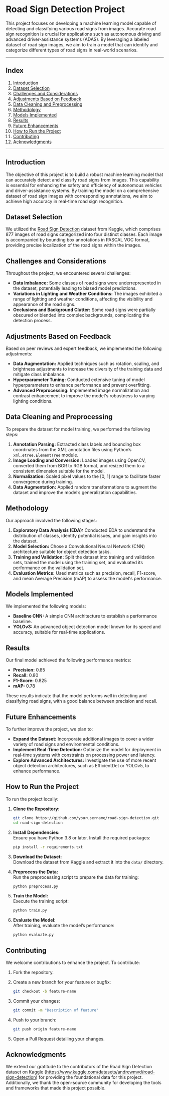 # Road Sign Detection Project

This project focuses on developing a machine learning model capable of detecting and classifying various road signs from images. Accurate road sign recognition is crucial for applications such as autonomous driving and advanced driver-assistance systems (ADAS). By leveraging a labeled dataset of road sign images, we aim to train a model that can identify and categorize different types of road signs in real-world scenarios.

---

## Index

1. [Introduction](#introduction)
2. [Dataset Selection](#dataset-selection)
3. [Challenges and Considerations](#challenges-and-considerations)
4. [Adjustments Based on Feedback](#adjustments-based-on-feedback)
5. [Data Cleaning and Preprocessing](#data-cleaning-and-preprocessing)
6. [Methodology](#methodology)
7. [Models Implemented](#models-implemented)
8. [Results](#results)
9. [Future Enhancements](#future-enhancements)
10. [How to Run the Project](#how-to-run-the-project)
11. [Contributing](#contributing)
12. [Acknowledgments](#acknowledgments)

---

## Introduction

The objective of this project is to build a robust machine learning model that can accurately detect and classify road signs from images. This capability is essential for enhancing the safety and efficiency of autonomous vehicles and driver-assistance systems. By training the model on a comprehensive dataset of road sign images with corresponding annotations, we aim to achieve high accuracy in real-time road sign recognition.

## Dataset Selection

We utilized the [Road Sign Detection](https://www.kaggle.com/datasets/andrewmvd/road-sign-detection) dataset from Kaggle, which comprises 877 images of road signs categorized into four distinct classes. Each image is accompanied by bounding box annotations in PASCAL VOC format, providing precise localization of the road signs within the images.

## Challenges and Considerations

Throughout the project, we encountered several challenges:

- **Data Imbalance:** Some classes of road signs were underrepresented in the dataset, potentially leading to biased model predictions.
- **Variations in Lighting and Weather Conditions:** The images exhibited a range of lighting and weather conditions, affecting the visibility and appearance of the road signs.
- **Occlusions and Background Clutter:** Some road signs were partially obscured or blended into complex backgrounds, complicating the detection process.

## Adjustments Based on Feedback

Based on peer reviews and expert feedback, we implemented the following adjustments:

- **Data Augmentation:** Applied techniques such as rotation, scaling, and brightness adjustments to increase the diversity of the training data and mitigate class imbalance.
- **Hyperparameter Tuning:** Conducted extensive tuning of model hyperparameters to enhance performance and prevent overfitting.
- **Advanced Preprocessing:** Implemented image normalization and contrast enhancement to improve the model's robustness to varying lighting conditions.

## Data Cleaning and Preprocessing

To prepare the dataset for model training, we performed the following steps:

1. **Annotation Parsing:** Extracted class labels and bounding box coordinates from the XML annotation files using Python’s `xml.etree.ElementTree` module.
2. **Image Loading and Conversion:** Loaded images using OpenCV, converted them from BGR to RGB format, and resized them to a consistent dimension suitable for the model.
3. **Normalization:** Scaled pixel values to the [0, 1] range to facilitate faster convergence during training.
4. **Data Augmentation:** Applied random transformations to augment the dataset and improve the model’s generalization capabilities.

## Methodology

Our approach involved the following stages:

1. **Exploratory Data Analysis (EDA):** Conducted EDA to understand the distribution of classes, identify potential issues, and gain insights into the dataset.
2. **Model Selection:** Chose a Convolutional Neural Network (CNN) architecture suitable for object detection tasks.
3. **Training and Validation:** Split the dataset into training and validation sets, trained the model using the training set, and evaluated its performance on the validation set.
4. **Evaluation Metrics:** Used metrics such as precision, recall, F1-score, and mean Average Precision (mAP) to assess the model's performance.

## Models Implemented

We implemented the following models:

- **Baseline CNN:** A simple CNN architecture to establish a performance baseline.
- **YOLOv3:** An advanced object detection model known for its speed and accuracy, suitable for real-time applications.

## Results

Our final model achieved the following performance metrics:

- **Precision:** 0.85
- **Recall:** 0.80
- **F1-Score:** 0.825
- **mAP:** 0.78

These results indicate that the model performs well in detecting and classifying road signs, with a good balance between precision and recall.

## Future Enhancements

To further improve the project, we plan to:

- **Expand the Dataset:** Incorporate additional images to cover a wider variety of road signs and environmental conditions.
- **Implement Real-Time Detection:** Optimize the model for deployment in real-time systems with constraints on processing power and latency.
- **Explore Advanced Architectures:** Investigate the use of more recent object detection architectures, such as EfficientDet or YOLOv5, to enhance performance.

## How to Run the Project

To run the project locally:

1. **Clone the Repository:**
   ```bash
   git clone https://github.com/yourusername/road-sign-detection.git
   cd road-sign-detection
   ```

2. **Install Dependencies:**  
   Ensure you have Python 3.8 or later. Install the required packages:

   ```bash
   pip install -r requirements.txt
   ```

3. **Download the Dataset:**  
   Download the dataset from Kaggle and extract it into the `data/` directory.

4. **Preprocess the Data:**  
   Run the preprocessing script to prepare the data for training:

   ```bash
   python preprocess.py
   ```

5. **Train the Model:**  
   Execute the training script:

   ```bash
   python train.py
   ```

6. **Evaluate the Model:**  
   After training, evaluate the model’s performance:

   ```bash
   python evaluate.py
   ```

## Contributing

We welcome contributions to enhance the project. To contribute:

1. Fork the repository.
2. Create a new branch for your feature or bugfix:

   ```bash
   git checkout -b feature-name
   ```

3. Commit your changes:

   ```bash
   git commit -m "Description of feature"
   ```

4. Push to your branch:

   ```bash
   git push origin feature-name
   ```

5. Open a Pull Request detailing your changes.

## Acknowledgments

We extend our gratitude to the contributors of the Road Sign Detection dataset on Kaggle (https://www.kaggle.com/datasets/andrewmvd/road-sign-detection) for providing the foundational data for this project. Additionally, we thank the open-source community for developing the tools and frameworks that made this project possible.
